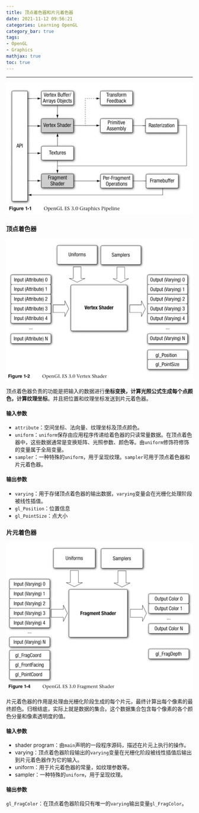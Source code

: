 ```yaml
---
title: 顶点着色器和片元着色器
date: 2021-11-12 09:56:21
categories: Learning OpenGL
category_bar: true
tags:
- OpenGL
- Graphics
mathjax: true
toc: true
---
```


* * *
![""](11/opengl-graphics-pipeline.png)

### 顶点着色器

![""](11/opengl-vertex-shader.png)

顶点着色器负责的功能是把输入的数据进行**坐标变换，计算光照公式生成每个点颜色，计算纹理坐标**。并且把位置和纹理坐标发送到片元着色器。

#### 输入参数

* `attribute`：空间坐标、法向量、纹理坐标及顶点颜色。
* `uniform`：`uniform`保存由应用程序传递给着色器的只读常量数据。在顶点着色器中，这些数据通常是变换矩阵、光照参数、颜色等。由`uniform`修饰符修饰的变量属于全局变量。
* `sampler`：一种特殊的`uniform`，用于呈现纹理。`sampler`可用于顶点着色器和片元着色器。

#### 输出参数

* `varying`：用于存储顶点着色器的输出数据，`varying`变量会在光栅化处理阶段被线性插值。
* `gl_Position`：位置信息
* `gl_PointSize`：点大小

### 片元着色器

![""](11/opengl-fragment-shader.png)

片元着色器的作用是处理由光栅化阶段生成的每个片元，最终计算出每个像素的最终颜色。归根结底，实际上就是数据的集合。这个数据集合包含每个像素的各个颜色分量和像素透明度的值。

#### 输入参数

* shader program：由`main`声明的一段程序源码，描述在片元上执行的操作。
* varying：顶点着色器阶段输出的`varying`变量在光栅化阶段被线性插值后输出到片元着色器作为它的输入。
* uniform：用于片元着色器的常量，如纹理参数等。
* sampler：一种特殊的`uniform`，用于呈现纹理。

#### 输出参数

`gl_FragColor`：在顶点着色器阶段只有唯一的`varying`输出变量`gl_FragColor`。
